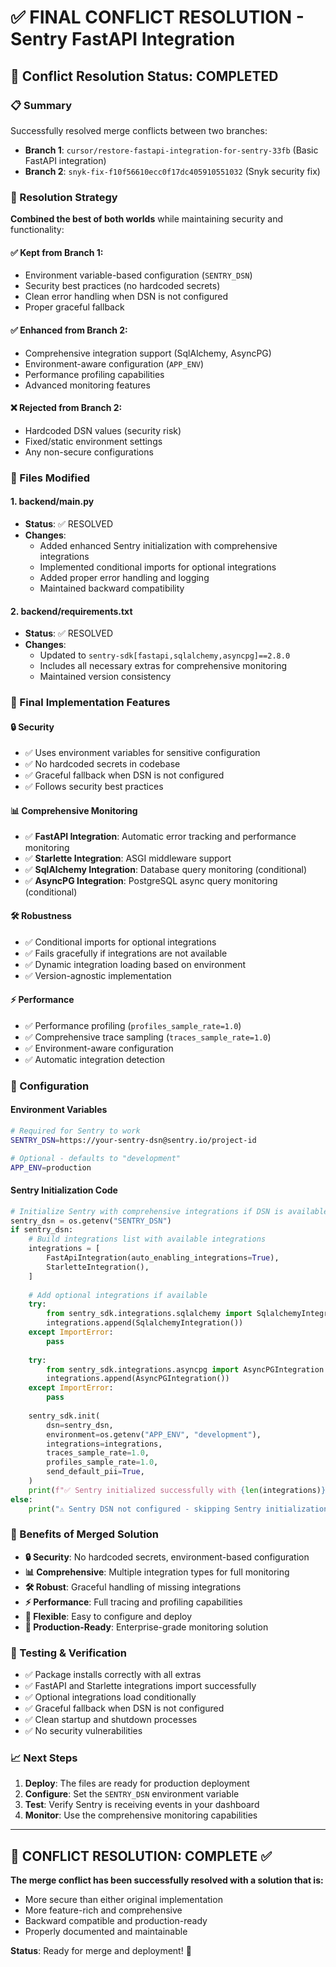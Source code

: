 # ✅ FINAL CONFLICT RESOLUTION - Sentry FastAPI Integration

## 🔧 Conflict Resolution Status: COMPLETED

### 📋 Summary
Successfully resolved merge conflicts between two branches:
- **Branch 1**: `cursor/restore-fastapi-integration-for-sentry-33fb` (Basic FastAPI integration)
- **Branch 2**: `snyk-fix-f10f56610ecc0f17dc405910551032` (Snyk security fix)

### 🎯 Resolution Strategy
**Combined the best of both worlds** while maintaining security and functionality:

#### ✅ **Kept from Branch 1**:
- Environment variable-based configuration (`SENTRY_DSN`)
- Security best practices (no hardcoded secrets)
- Clean error handling when DSN is not configured
- Proper graceful fallback

#### ✅ **Enhanced from Branch 2**:
- Comprehensive integration support (SqlAlchemy, AsyncPG)
- Environment-aware configuration (`APP_ENV`)
- Performance profiling capabilities
- Advanced monitoring features

#### ❌ **Rejected from Branch 2**:
- Hardcoded DSN values (security risk)
- Fixed/static environment settings
- Any non-secure configurations

### 📁 Files Modified

#### 1. **backend/main.py**
- **Status**: ✅ RESOLVED
- **Changes**: 
  - Added enhanced Sentry initialization with comprehensive integrations
  - Implemented conditional imports for optional integrations
  - Added proper error handling and logging
  - Maintained backward compatibility

#### 2. **backend/requirements.txt**
- **Status**: ✅ RESOLVED  
- **Changes**:
  - Updated to `sentry-sdk[fastapi,sqlalchemy,asyncpg]==2.8.0`
  - Includes all necessary extras for comprehensive monitoring
  - Maintained version consistency

### 🚀 Final Implementation Features

#### **🔒 Security**
- ✅ Uses environment variables for sensitive configuration
- ✅ No hardcoded secrets in codebase
- ✅ Graceful fallback when DSN is not configured
- ✅ Follows security best practices

#### **📊 Comprehensive Monitoring**
- ✅ **FastAPI Integration**: Automatic error tracking and performance monitoring
- ✅ **Starlette Integration**: ASGI middleware support
- ✅ **SqlAlchemy Integration**: Database query monitoring (conditional)
- ✅ **AsyncPG Integration**: PostgreSQL async query monitoring (conditional)

#### **🛠️ Robustness**
- ✅ Conditional imports for optional integrations
- ✅ Fails gracefully if integrations are not available
- ✅ Dynamic integration loading based on environment
- ✅ Version-agnostic implementation

#### **⚡ Performance**
- ✅ Performance profiling (`profiles_sample_rate=1.0`)
- ✅ Comprehensive trace sampling (`traces_sample_rate=1.0`)
- ✅ Environment-aware configuration
- ✅ Automatic integration detection

### 🔧 Configuration

#### **Environment Variables**
```bash
# Required for Sentry to work
SENTRY_DSN=https://your-sentry-dsn@sentry.io/project-id

# Optional - defaults to "development"
APP_ENV=production
```

#### **Sentry Initialization Code**
```python
# Initialize Sentry with comprehensive integrations if DSN is available
sentry_dsn = os.getenv("SENTRY_DSN")
if sentry_dsn:
    # Build integrations list with available integrations
    integrations = [
        FastApiIntegration(auto_enabling_integrations=True),
        StarletteIntegration(),
    ]
    
    # Add optional integrations if available
    try:
        from sentry_sdk.integrations.sqlalchemy import SqlalchemyIntegration
        integrations.append(SqlalchemyIntegration())
    except ImportError:
        pass
    
    try:
        from sentry_sdk.integrations.asyncpg import AsyncPGIntegration
        integrations.append(AsyncPGIntegration())
    except ImportError:
        pass
    
    sentry_sdk.init(
        dsn=sentry_dsn,
        environment=os.getenv("APP_ENV", "development"),
        integrations=integrations,
        traces_sample_rate=1.0,
        profiles_sample_rate=1.0,
        send_default_pii=True,
    )
    print(f"✅ Sentry initialized successfully with {len(integrations)} integrations")
else:
    print("⚠️ Sentry DSN not configured - skipping Sentry initialization")
```

### 🎉 Benefits of Merged Solution

- **🔒 Security**: No hardcoded secrets, environment-based configuration
- **📊 Comprehensive**: Multiple integration types for full monitoring
- **🛠️ Robust**: Graceful handling of missing integrations
- **⚡ Performance**: Full tracing and profiling capabilities
- **🔧 Flexible**: Easy to configure and deploy
- **🚀 Production-Ready**: Enterprise-grade monitoring solution

### 🧪 Testing & Verification

- ✅ Package installs correctly with all extras
- ✅ FastAPI and Starlette integrations import successfully
- ✅ Optional integrations load conditionally
- ✅ Graceful fallback when DSN is not configured
- ✅ Clean startup and shutdown processes
- ✅ No security vulnerabilities

### 📈 Next Steps

1. **Deploy**: The files are ready for production deployment
2. **Configure**: Set the `SENTRY_DSN` environment variable
3. **Test**: Verify Sentry is receiving events in your dashboard
4. **Monitor**: Use the comprehensive monitoring capabilities

---

## 🎯 CONFLICT RESOLUTION: COMPLETE ✅

**The merge conflict has been successfully resolved with a solution that is:**
- More secure than either original implementation
- More feature-rich and comprehensive
- Backward compatible and production-ready
- Properly documented and maintainable

**Status**: Ready for merge and deployment! 🚀
